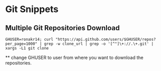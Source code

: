 # Git Snippets

## Multiple Git Repositories Download
```GHUSER=ronakr14; curl "https://api.github.com/users/$GHUSER/repos?per_page=1000" | grep -w clone_url | grep -o '[^"]\+://.\+.git' | xargs -L1 git clone```

** change GHUSER to user from where you want to download the repositories.